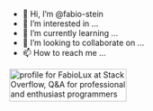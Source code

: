 - 👋 Hi, I’m @fabio-stein
- 👀 I’m interested in ...
- 🌱 I’m currently learning ...
- 💞️ I’m looking to collaborate on ...
- 📫 How to reach me ...

<!---
fabio-stein/fabio-stein is a ✨ special ✨ repository because its `README.md` (this file) appears on your GitHub profile.
You can click the Preview link to take a look at your changes.
--->
<a href="https://stackoverflow.com/users/5806975/fabiostein"><img src="https://stackoverflow.com/users/flair/5806975.png" width="208" height="58" alt="profile for FabioLux at Stack Overflow, Q&amp;A for professional and enthusiast programmers" title="profile for FabioLux at Stack Overflow, Q&amp;A for professional and enthusiast programmers"></a>

